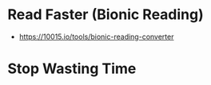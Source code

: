 # Read Faster (Bionic Reading)
- https://10015.io/tools/bionic-reading-converter

# Stop Wasting Time
